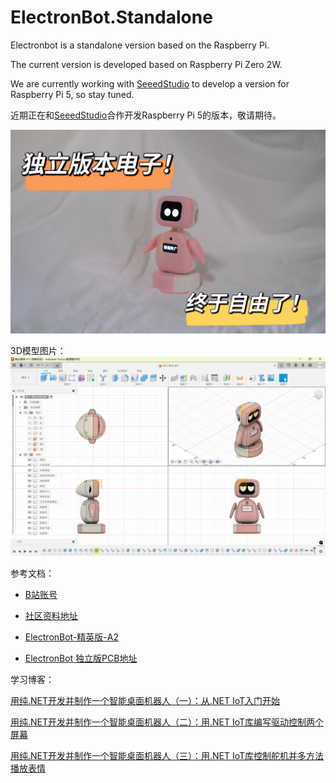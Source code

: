 # ElectronBot.Standalone
Electronbot is a standalone version based on the Raspberry Pi.

The current version is developed based on Raspberry Pi Zero 2W.

We are currently working with [SeeedStudio](https://www.seeedstudio.com/) to develop a version for Raspberry Pi 5, so stay tuned.

近期正在和[SeeedStudio](https://www.seeedstudio.com/)合作开发Raspberry Pi 5的版本，敬请期待。

![image](/Images/image.png)

3D模型图片：
![3d-image](/Images/3dModel.PNG)

参考文档：

+ [B站账号](https://space.bilibili.com/25228512)
+ [社区资料地址](https://github.com/maker-community)

+ [ElectronBot-精英版-A2](https://oshwhub.com/lxw4864607/electronbot-pi-liang-zhi-zao-ban-ben)

+ [ElectronBot 独立版PCB地址](https://oshwhub.com/greenshade/electronbot-standalone)

学习博客：

[用纯.NET开发并制作一个智能桌面机器人（一）：从.NET IoT入门开始](https://www.cnblogs.com/GreenShade/p/18667671)

[用纯.NET开发并制作一个智能桌面机器人（二）：用.NET IoT库编写驱动控制两个屏幕](https://www.cnblogs.com/GreenShade/p/18671407)

[用纯.NET开发并制作一个智能桌面机器人（三）：用.NET IoT库控制舵机并多方法播放表情](https://www.cnblogs.com/GreenShade/p/18692804)





